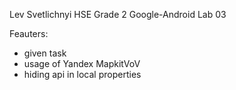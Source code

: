 Lev Svetlichnyi HSE Grade 2 Google-Android Lab 03

Feauters:

- given task
- usage of Yandex MapkitVoV
- hiding api in local properties

